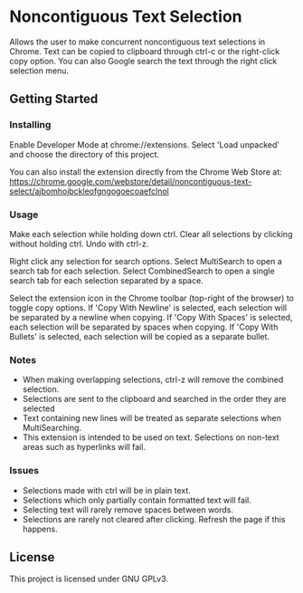 # Noncontiguous Text Selection
Allows the user to make concurrent noncontiguous text selections in Chrome. Text can be copied to clipboard through ctrl-c or the right-click copy option.
You can also Google search the text through the right click selection menu.

## Getting Started

### Installing
Enable Developer Mode at chrome://extensions. Select 'Load unpacked' and choose the directory of this project. 

You can also install the extension directly from the Chrome Web Store at: https://chrome.google.com/webstore/detail/noncontiguous-text-select/ajbomhojbckleofgngogoecoaefclnol

### Usage
Make each selection while holding down ctrl. Clear all selections by clicking without holding ctrl. Undo with ctrl-z.

Right click any selection for search options.
Select MultiSearch to open a search tab for each selection.
Select CombinedSearch to open a single search tab for each selection separated by a space.

Select the extension icon in the Chrome toolbar (top-right of the browser) to toggle copy options.
If 'Copy With Newline' is selected, each selection will be separated by a newline when copying.
If 'Copy With Spaces' is selected, each selection will be separated by spaces when copying.
If 'Copy With Bullets' is selected, each selection will be copied as a separate bullet.

### Notes
- When making overlapping selections, ctrl-z will remove the combined selection.
- Selections are sent to the clipboard and searched in the order they are selected
- Text containing new lines will be treated as separate selections when MultiSearching.
- This extension is intended to be used on text. Selections on non-text areas such as hyperlinks will fail.

### Issues
- Selections made with ctrl will be in plain text.
- Selections which only partially contain formatted text will fail.
- Selecting text will rarely remove spaces between words.
- Selections are rarely not cleared after clicking. Refresh the page if this happens.

## License
This project is licensed under GNU GPLv3.

